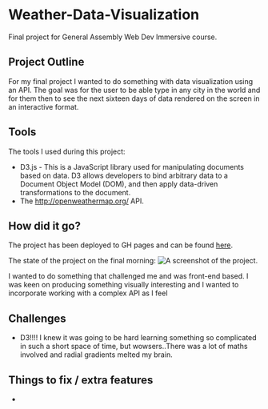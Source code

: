 # Weather-Data-Visualization

Final project for General Assembly Web Dev Immersive course. 


## Project Outline

For my final project I wanted to do something with data visualization using an API. The goal was for the user to be able type in any city in the world and for them then to see the next sixteen days of data rendered on the screen in an interactive format.


## Tools

The tools I used during this project:
- D3.js - This is a JavaScript library used for manipulating documents based on data. D3 allows developers to bind arbitrary data to a Document Object Model (DOM), and then apply data-driven transformations to the document.
- The http://openweathermap.org/ API.


## How did it go?

The project has been deployed to GH pages and can be found [here](http://gemmastiles.github.io/Weather-Data-Visualization/). 

The state of the project on the final morning:
![A screenshot of the project.](http://imgur.com/GdHikqY)

I wanted to do something that challenged me and was front-end based. I was keen on  producing something visually interesting and I wanted to incorporate working with a complex API as I feel 


## Challenges

- D3!!!! I knew it was going to be hard learning something so complicated in such a short space of time, but wowsers..There was a lot of maths involved and radial gradients melted my brain. 


## Things to fix / extra features

- 
